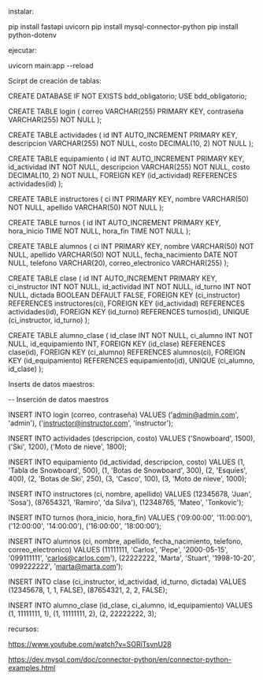 instalar:

pip install fastapi uvicorn
pip install mysql-connector-python
pip install python-dotenv

ejecutar:

uvicorn main:app --reload

Scirpt de creación de tablas:

CREATE DATABASE IF NOT EXISTS bdd_obligatorio;
USE bdd_obligatorio;

CREATE TABLE login (
correo VARCHAR(255) PRIMARY KEY,
contraseña VARCHAR(255) NOT NULL
);

CREATE TABLE actividades (
id INT AUTO_INCREMENT PRIMARY KEY,
descripcion VARCHAR(255) NOT NULL,
costo DECIMAL(10, 2) NOT NULL
);

CREATE TABLE equipamiento (
id INT AUTO_INCREMENT PRIMARY KEY,
id_actividad INT NOT NULL,
descripcion VARCHAR(255) NOT NULL,
costo DECIMAL(10, 2) NOT NULL,
FOREIGN KEY (id_actividad) REFERENCES actividades(id)
);

CREATE TABLE instructores (
ci INT PRIMARY KEY,
nombre VARCHAR(50) NOT NULL,
apellido VARCHAR(50) NOT NULL
);

CREATE TABLE turnos (
id INT AUTO_INCREMENT PRIMARY KEY,
hora_inicio TIME NOT NULL,
hora_fin TIME NOT NULL
);

CREATE TABLE alumnos (
ci INT PRIMARY KEY,
nombre VARCHAR(50) NOT NULL,
apellido VARCHAR(50) NOT NULL,
fecha_nacimiento DATE NOT NULL,
telefono VARCHAR(20),
correo_electronico VARCHAR(255)
);

CREATE TABLE clase (
id INT AUTO_INCREMENT PRIMARY KEY,
ci_instructor INT NOT NULL,
id_actividad INT NOT NULL,
id_turno INT NOT NULL,
dictada BOOLEAN DEFAULT FALSE,
FOREIGN KEY (ci_instructor) REFERENCES instructores(ci),
FOREIGN KEY (id_actividad) REFERENCES actividades(id),
FOREIGN KEY (id_turno) REFERENCES turnos(id),
UNIQUE (ci_instructor, id_turno)
);

CREATE TABLE alumno_clase (
id_clase INT NOT NULL,
ci_alumno INT NOT NULL,
id_equipamiento INT,
FOREIGN KEY (id_clase) REFERENCES clase(id),
FOREIGN KEY (ci_alumno) REFERENCES alumnos(ci),
FOREIGN KEY (id_equipamiento) REFERENCES equipamiento(id),
UNIQUE (ci_alumno, id_clase)
);

Inserts de datos maestros:

-- Inserción de datos maestros

INSERT INTO login (correo, contraseña) VALUES
('admin@admin.com', 'admin'),
('instructor@instructor.com', 'instructor');

INSERT INTO actividades (descripcion, costo) VALUES
('Snowboard', 1500),
('Ski', 1200),
('Moto de nieve', 1800);

INSERT INTO equipamiento (id_actividad, descripcion, costo) VALUES
(1, 'Tabla de Snowboard', 500),
(1, 'Botas de Snowboard', 300),
(2, 'Esquíes', 400),
(2, 'Botas de Ski', 250),
(3, 'Casco', 100),
(3, 'Moto de nieve', 1000);

INSERT INTO instructores (ci, nombre, apellido) VALUES
(12345678, 'Juan', 'Sosa'),
(87654321, 'Ramiro', 'da Silva'),
(12348765, 'Mateo', 'Tonkovic');

INSERT INTO turnos (hora_inicio, hora_fin) VALUES
('09:00:00', '11:00:00'),
('12:00:00', '14:00:00'),
('16:00:00', '18:00:00');

INSERT INTO alumnos (ci, nombre, apellido, fecha_nacimiento, telefono, correo_electronico) VALUES
(11111111, 'Carlos', 'Pepe', '2000-05-15', '099111111', 'carlos@carlos.com'),
(22222222, 'Marta', 'Stuart', '1998-10-20', '099222222', 'marta@marta.com');

INSERT INTO clase (ci_instructor, id_actividad, id_turno, dictada) VALUES
(12345678, 1, 1, FALSE),
(87654321, 2, 2, FALSE);

INSERT INTO alumno_clase (id_clase, ci_alumno, id_equipamiento) VALUES
(1, 11111111, 1),
(1, 11111111, 2),
(2, 22222222, 3);

recursos:

https://www.youtube.com/watch?v=SORiTsvnU28

https://dev.mysql.com/doc/connector-python/en/connector-python-examples.html
